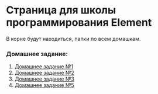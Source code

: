 # Страница для школы программирования Element

В корне будут находиться, папки по всем домашкам.

### Домашнее задание:

1. [Домашнее задание №1](https://maliksabirov.github.io/element-school/homework/1/)
2. [Домашнее задание №2](https://maliksabirov.github.io/element-school/homework/2/register.html)
3. [Домашнее задание №3](https://maliksabirov.github.io/element-school/homework/3/register.html)
4. [Домашнее задание №5](https://maliksabirov.github.io/element-school/homework/5/)
